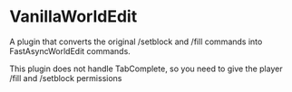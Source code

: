 # VanillaWorldEdit
A plugin that converts the original /setblock and /fill commands into FastAsyncWorldEdit commands.

This plugin does not handle TabComplete, so you need to give the player /fill and /setblock permissions
